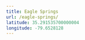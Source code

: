 ```yaml
---
title: Eagle Springs
url: /eagle-springs/
latitude: 35.291535700000004
longitude: -79.6528128
---
```

